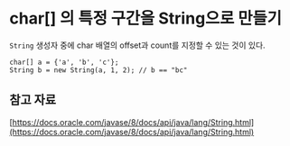 # char[] 의 특정 구간을 String으로 만들기

`String` 생성자 중에 char 배열의 offset과 count를 지정할 수 있는 것이 있다.

```
char[] a = {'a', 'b', 'c'};
String b = new String(a, 1, 2); // b == "bc"

```

## 참고 자료

[https://docs.oracle.com/javase/8/docs/api/java/lang/String.html](https://docs.oracle.com/javase/8/docs/api/java/lang/String.html)